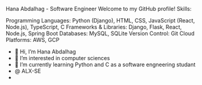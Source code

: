 Hana Abdalhag - Software Engineer
Welcome to my GitHub profile!
Skills:

Programming Languages: Python (Django), HTML, CSS, JavaScript (React, Node.js), TypeScript, C
Frameworks & Libraries: Django, Flask, React, Node.js, Spring Boot
Databases: MySQL, SQLite
Version Control: Git
Cloud Platforms: AWS, GCP

- 👋 Hi, I’m Hana Abdalhag
- 👀 I’m interested in computer sciences
- 🌱 I’m currently learning Python and C as a software engneering studant
- @ ALX-SE
-  
<!---
Hana00661/Hana00661 is a ✨ special ✨ repository because its `README.md` (this file) appears on your GitHub profile.
You can click the Preview link to take a look at your changes.
--->
